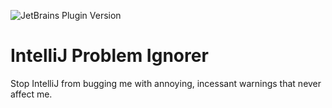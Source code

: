 ![JetBrains Plugin Version](https://img.shields.io/jetbrains/plugin/v/25023-problem-ignorer?style=for-the-badge&label=Plugin%20Marketplace)

# IntelliJ Problem Ignorer

Stop IntelliJ from bugging me with annoying, incessant warnings that never affect me.
